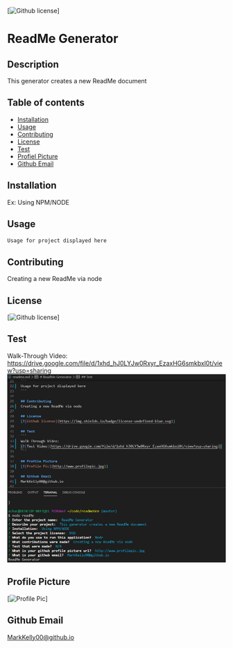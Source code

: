 
[![Github license](https://img.shields.io/badge/license-BSD-blue.svg)]
# ReadMe Generator

## Description
This generator creates a new ReadMe document

## Table of contents
* [Installation](#installation)
* [Usage](#usage)
* [Contributing](#contributing)
* [License](#license)
* [Test](#test)
* [Profiel Picture](#profilePic)
* [Github Email](#profileEmail)

## Installation
Ex: Using NPM/NODE

## Usage
```
Usage for project displayed here
```

## Contributing
Creating a new ReadMe via node

## License
[![Github license](https://img.shields.io/badge/license-BSD-blue.svg)]

## Test

Walk-Through Video:
https://drive.google.com/file/d/1xhd_hJ0LYJw0Rxyr_EzaxHG6smkbxl0t/view?usp=sharing
![Screenshot](testIMG.png)


## Profile Picture
[![Profile Pic](http://www.profilepic.jpg)]

## Github Email
MarkKelly00@github.io

